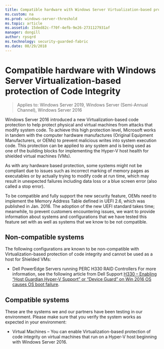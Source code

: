 ```yaml
---
title: Compatible hardware with Windows Server Virtualization-based protection of Code Integrity
ms.custom: na
ms.prod: windows-server-threshold
ms.topic: article
ms.assetid: 15ded82c-f70f-4efb-9e26-2731127931af
manager: dongill
author: rpsqrd
ms.technology: security-guarded-fabric
ms.date: 08/29/2018
---
```


# Compatible hardware with Windows Server Virtualization-based protection of Code Integrity

>Applies to: Windows Server 2019, Windows Server (Semi-Annual Channel), Windows Server 2016

Windows Server 2016 introduced a new Virtualization-based code protection to help protect physical and virtual machines from attacks that modify system code. 
To achieve this high protection level, Microsoft works in tandem with the computer hardware manufactures (Original Equipment Manufacturers, or OEMs) to prevent malicious writes into system execution code. 
This protection can be applied to any system and is being used as one of the building blocks for implementing the Hyper-V host health for shielded virtual machines (VMs). 

As with any hardware based protection, some systems might not be compliant due to issues such as incorrect marking of memory pages as executables or by actually trying to modify code at run time, which may result in unexpected failures including data loss or a blue screen error (also called a stop error). 

To be compatible and fully support the new security feature, OEMs need to implement the Memory Address Table defined in UEFI 2.6, which was published in Jan. 2016. 
The adoption of the new UEFI standard takes time; meanwhile, to prevent customers encountering issues, we want to provide information about systems and configurations that we have tested this feature set with as well as systems that we know to be not compatible. 

## Non-compatible systems

The following configurations are known to be non-compatible with Virtualization-based protection of code integrity and cannot be used as a host for Shielded VMs:

- Dell PowerEdge Servers running PERC H330 RAID Controllers
    For more information, see the following article from Dell Support [H330 – Enabling “Host Guardian Hyper-V Support” or “Device Guard” on Win 2016 OS causes OS boot failure](http://www.dell.com/Support/Article/us/en/19/QNA44045).  


## Compatible systems

These are the systems we and our partners have been testing in our environment. 
Please make sure that you verify the system works as expected in your environment: 

- Virtual Machines – You can enable Virtualization-based protection of code integrity on virtual machines that run on a Hyper-V host beginning with Windows Server 2016.



